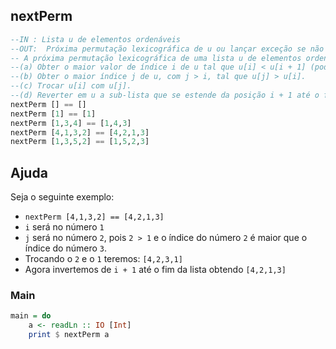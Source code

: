 ## nextPerm
```hs
--IN : Lista u de elementos ordenáveis
--OUT:  Próxima permutação lexicográfica de u ou lançar exceção se não for possível. 
-- A próxima permutação lexicográfica de uma lista u de elementos ordenáveis é obtida aplicando-se o seguinte algoritmo,
--(a) Obter o maior valor de índice i de u tal que u[i] < u[i + 1] (pode não existir! Neste caso deve-se disparar a exceção).
--(b) Obter o maior índice j de u, com j > i, tal que u[j] > u[i].
--(c) Trocar u[i] com u[j].
--(d) Reverter em u a sub-lista que se estende da posição i + 1 até o final da lista.
nextPerm [] == []
nextPerm [1] == [1]
nextPerm [1,3,4] == [1,4,3]
nextPerm [4,1,3,2] == [4,2,1,3]
nextPerm [1,3,5,2] == [1,5,2,3]
```

## Ajuda
Seja o seguinte exemplo:

- `nextPerm [4,1,3,2] == [4,2,1,3]`
- `i` será no número `1`
- `j` será no número `2`, pois `2 > 1` e o índice do número `2` é maior que o índice do número `3`.
- Trocando o `2` e o `1` teremos: `[4,2,3,1]`
- Agora invertemos de `i + 1` até o fim da lista obtendo `[4,2,1,3]`

<!--MAIN_BEGIN-->
### Main
```hs
main = do
    a <- readLn :: IO [Int]
    print $ nextPerm a

```
<!--MAIN_END-->
